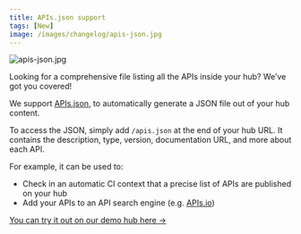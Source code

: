 ```yaml
---
title: APIs.json support
tags: [New]
image: /images/changelog/apis-json.jpg
---
```


![apis-json.jpg](/images/changelog/apis-json.jpg)

Looking for a comprehensive file listing all the APIs inside your hub? We’ve got you covered! 

We support [APIs.json](https://apisjson.org/), to automatically generate a JSON file out of your hub content. 

To access the JSON, simply add `/apis.json` at the end of your hub URL. It contains the description, type, version, documentation URL, and more about each API. 

For example, it can be used to: 
- Check in an automatic CI context that a precise list of APIs are published on your hub
- Add your APIs to an API search engine (e.g. [APIs.io](https://apis.io/))

[You can try it out on our demo hub here →](https://demo.bump.sh/apis.json)
